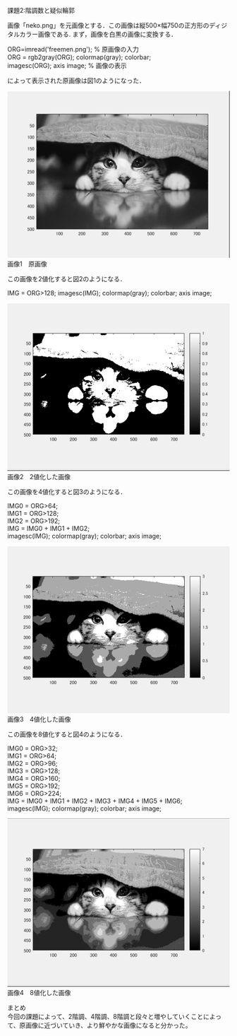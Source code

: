課題2:階調数と疑似輪郭

画像「neko.png」を元画像とする．この画像は縦500×幅750の正方形のディジタルカラー画像である.
まず，画像を白黒の画像に変換する．

ORG=imread('freemen.png'); % 原画像の入力  
ORG = rgb2gray(ORG); colormap(gray); colorbar;  
imagesc(ORG); axis image; % 画像の表示  

によって表示された原画像は図1のようになった．

![原画像](https://github.com/inagaki-toshihiro/report/blob/master/image/kadai2-1.png?)  
画像1　原画像

この画像を2値化すると図2のようになる．

IMG = ORG>128; imagesc(IMG); colormap(gray); colorbar; axis image;

![原画像](https://github.com/inagaki-toshihiro/report/blob/master/image/kadai2-2.png)  
画像2　2値化した画像

この画像を4値化すると図3のようになる．

IMG0 = ORG>64;  
IMG1 = ORG>128;  
IMG2 = ORG>192;  
IMG = IMG0 + IMG1 + IMG2;  
imagesc(IMG); colormap(gray); colorbar; axis image;  

![原画像](https://github.com/inagaki-toshihiro/report/blob/master/image/kadai2-3.png)  
画像3　4値化した画像

この画像を8値化すると図4のようになる．

IMG0 = ORG>32;  
IMG1 = ORG>64;  
IMG2 = ORG>96;  
IMG3 = ORG>128;  
IMG4 = ORG>160;  
IMG5 = ORG>192;  
IMG6 = ORG>224;  
IMG = IMG0 + IMG1 + IMG2 + IMG3 + IMG4 + IMG5 + IMG6;  
imagesc(IMG); colormap(gray); colorbar; axis image;  

![原画像](https://github.com/inagaki-toshihiro/report/blob/master/image/kadai2-4.png)  
画像4　8値化した画像

まとめ  
今回の課題によって、2階調、4階調、8階調と段々と増やしていくことによって、原画像に近づいていき、より鮮やかな画像になると分かった。
